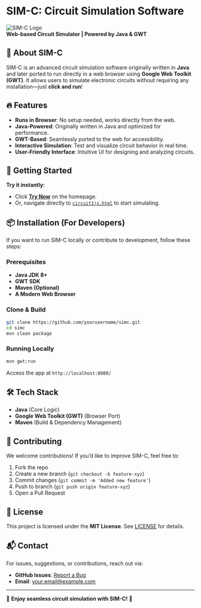 # SIM-C: Circuit Simulation Software

![SIM-C Logo](https://your-logo-url.com/logo.png)  
**Web-based Circuit Simulator | Powered by Java & GWT**

## 🚀 About SIM-C
SIM-C is an advanced circuit simulation software originally written in **Java** and later ported to run directly in a web browser using **Google Web Toolkit (GWT)**. It allows users to simulate electronic circuits without requiring any installation—just **click and run**!

## 🔥 Features
- **Runs in Browser**: No setup needed, works directly from the web.
- **Java-Powered**: Originally written in Java and optimized for performance.
- **GWT-Based**: Seamlessly ported to the web for accessibility.
- **Interactive Simulation**: Test and visualize circuit behavior in real time.
- **User-Friendly Interface**: Intuitive UI for designing and analyzing circuits.

## 🎯 Getting Started
**Try it instantly:**
- Click **[Try Now](https://your-site.com)** on the homepage.
- Or, navigate directly to [`circuit1js.html`](https://your-site.com/circuit1js.html) to start simulating.

## 📦 Installation (For Developers)
If you want to run SIM-C locally or contribute to development, follow these steps:

### Prerequisites
- **Java JDK 8+**
- **GWT SDK**
- **Maven (Optional)**
- **A Modern Web Browser**

### Clone & Build
```sh
git clone https://github.com/yourusername/simc.git
cd simc
mvn clean package
```

### Running Locally
```sh
mvn gwt:run
```
Access the app at `http://localhost:8080/`

## 🛠 Tech Stack
- **Java** (Core Logic)
- **Google Web Toolkit (GWT)** (Browser Port)
- **Maven** (Build & Dependency Management)

## 🤝 Contributing
We welcome contributions! If you’d like to improve SIM-C, feel free to:
1. Fork the repo
2. Create a new branch (`git checkout -b feature-xyz`)
3. Commit changes (`git commit -m 'Added new feature'`)
4. Push to branch (`git push origin feature-xyz`)
5. Open a Pull Request

## 📜 License
This project is licensed under the **MIT License**. See [LICENSE](LICENSE) for details.

## 📬 Contact
For issues, suggestions, or contributions, reach out via:
- **GitHub Issues**: [Report a Bug](https://github.com/yourusername/simc/issues)
- **Email**: [your.email@example.com](mailto:your.email@example.com)

---
🚀 **Enjoy seamless circuit simulation with SIM-C!** 🚀
